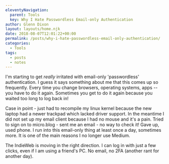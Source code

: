 ```yaml
---
eleventyNavigation:
  parent: Tools
  key: Why I Hate Passwordless Email-only Authentication
author: Glenn Dixon
layout: layouts/home.njk
date: 2018-08-07T12:01:22+00:00
permalink: /posts/why-i-hate-passwordless-email-only-authentication/
categories:
  - Tools
tags:
  - posts
  - notes
---
```

I'm starting to get _really_ irritated with email-only 'passwordless' authentication. I guess it says something about me that this comes up so frequently. Every time you change browsers, operating systems, apps -- you have to do it again. Sometimes you get to do it again because you waited too long to log back in!

<!-- excerpt -->
Case in point - just had to recompile my linux kernel because the new laptop had a newer trackpad which lacked driver support. In the meantime I did not set up my email client because I had no mouse and it's a pain. Tried to sign on to micro.blog - sent me an email - no way to check it! Gave up, used phone. I run into this email-only thing at least once a day, sometimes more. It is one of the main reasons I no longer use Medium.

The IndieWeb is moving in the right direction. I can log in with just a few clicks, even if I am using a friend's PC. No email, no 2FA (another rant for another day).